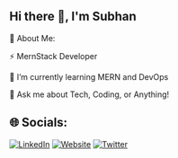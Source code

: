 ## Hi there 👋, I'm Subhan

 🚀 About Me:
 
⚡ MernStack Developer

🌱 I’m currently learning MERN and DevOps

💬 Ask me about Tech, Coding, or Anything!


## 🌐 Socials:
[![LinkedIn](https://img.shields.io/badge/LinkedIn-%230077B5.svg?style=for-the-badge&logo=linkedin&logoColor=white)](https://www.linkedin.com/in/subhan-nadeem-dev)
[![Website](https://img.shields.io/badge/Website-%2312100E.svg?style=for-the-badge&logo=web&logoColor=white)](https://subhan-nadeem-dev.vercel.app)
[![Twitter](https://img.shields.io/badge/Twitter-%231DA1F2.svg?style=for-the-badge&logo=twitter&logoColor=white)](https://x.com/subhanch1320?s=21)


